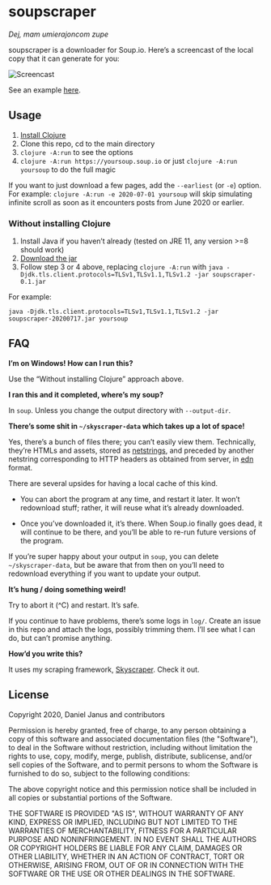 # soupscraper

_Dej, mam umierajoncom zupe_

soupscraper is a downloader for Soup.io. Here’s a screencast of the local copy that it can generate for you:

![Screencast](https://user-images.githubusercontent.com/43891/87584084-3fe0f180-c6dd-11ea-84d7-ba84d8824a3b.gif)

See an example [here](http://soup.tomash.eu/archive/).

## Usage

1. [Install Clojure](https://clojure.org/guides/getting_started#_clojure_installer_and_cli_tools)
2. Clone this repo, cd to the main directory
3. `clojure -A:run` to see the options
4. `clojure -A:run https://yoursoup.soup.io` or just `clojure -A:run yoursoup` to do the full magic

If you want to just download a few pages, add the `--earliest` (or `-e`) option. For example: `clojure -A:run -e 2020-07-01 yoursoup` will skip simulating infinite scroll as soon as it encounters posts from June 2020 or earlier.

### Without installing Clojure

1. Install Java if you haven’t already (tested on JRE 11, any version >=8 should work)
2. [Download the jar](https://github.com/nathell/soupscraper/releases)
3. Follow step 3 or 4 above, replacing `clojure -A:run` with `java -Djdk.tls.client.protocols=TLSv1,TLSv1.1,TLSv1.2 -jar soupscraper-0.1.jar`

For example:

```
java -Djdk.tls.client.protocols=TLSv1,TLSv1.1,TLSv1.2 -jar soupscraper-20200717.jar yoursoup
```

## FAQ

**I’m on Windows! How can I run this?**

Use the “Without installing Clojure” approach above.

**I ran this and it completed, where’s my soup?**

In `soup`. Unless you change the output directory with `--output-dir`.

**There’s some shit in `~/skyscraper-data` which takes up a lot of space!**

Yes, there’s a bunch of files there; you can’t easily view them. Technically, they’re HTMLs and assets, stored as [netstrings](https://cr.yp.to/proto/netstrings.txt), and preceded by another netstring corresponding to HTTP headers as obtained from server, in [edn](https://github.com/edn-format/edn) format.

There are several upsides for having a local cache of this kind.

- You can abort the program at any time, and restart it later. It won’t redownload stuff; rather, it will reuse what it’s already downloaded.

- Once you’ve downloaded it, it’s there. When Soup.io finally goes dead, it will continue to be there, and you’ll be able to re-run future versions of the program.

If you’re super happy about your output in `soup`, you can delete `~/skyscraper-data`, but be aware that from then on you’ll need to redownload everything if you want to update your output.

**It’s hung / doing something weird!**

Try to abort it (^C) and restart. It’s safe.

If you continue to have problems, there’s some logs in `log/`. Create an issue in this repo and attach the logs, possibly trimming them. I’ll see what I can do, but can’t promise anything.

**How’d you write this?**

It uses my scraping framework, [Skyscraper](https://github.com/nathell/skyscraper). Check it out.

## License

Copyright 2020, Daniel Janus and contributors

Permission is hereby granted, free of charge, to any person obtaining a copy of this software and associated documentation files (the "Software"), to deal in the Software without restriction, including without limitation the rights to use, copy, modify, merge, publish, distribute, sublicense, and/or sell copies of the Software, and to permit persons to whom the Software is furnished to do so, subject to the following conditions:

The above copyright notice and this permission notice shall be included in all copies or substantial portions of the Software.

THE SOFTWARE IS PROVIDED "AS IS", WITHOUT WARRANTY OF ANY KIND, EXPRESS OR IMPLIED, INCLUDING BUT NOT LIMITED TO THE WARRANTIES OF MERCHANTABILITY, FITNESS FOR A PARTICULAR PURPOSE AND NONINFRINGEMENT. IN NO EVENT SHALL THE AUTHORS OR COPYRIGHT HOLDERS BE LIABLE FOR ANY CLAIM, DAMAGES OR OTHER LIABILITY, WHETHER IN AN ACTION OF CONTRACT, TORT OR OTHERWISE, ARISING FROM, OUT OF OR IN CONNECTION WITH THE SOFTWARE OR THE USE OR OTHER DEALINGS IN THE SOFTWARE.
